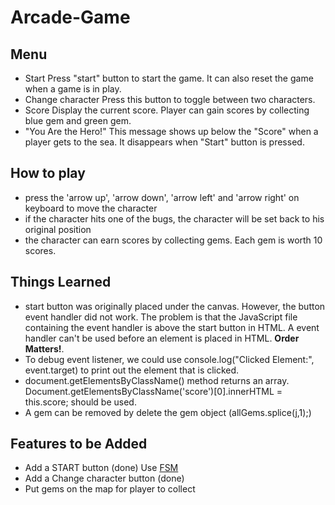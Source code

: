 Arcade-Game
===============================
## Menu
- Start
Press "start" button to start the game. It can also reset the game when a game is in play.
- Change character
Press this button to toggle between two characters.
- Score
Display the current score. Player can gain scores by collecting blue gem and green gem.
- "You Are the Hero!"
This message shows up below the "Score" when a player gets to the sea. It disappears when "Start" button is pressed.

## How to play
- press the 'arrow up', 'arrow down', 'arrow left' and 'arrow right' on keyboard to move the character
- if the character hits one of the bugs, the character will be set back to his original position
- the character can earn scores by collecting gems. Each gem is worth 10 scores. 


## Things Learned
- start button was originally placed under the canvas. However, the button event handler did not work. The problem is that the JavaScript file containing the event handler is above the start button in HTML. A event handler can't be used before an element is placed in HTML. **Order Matters!**.
- To debug event listener, we could use console.log("Clicked Element:", event.target) to print out the element that is clicked.
- document.getElementsByClassName() method returns an array. Document.getElementsByClassName('score')[0].innerHTML = this.score; should be used.
- A gem can be removed by delete the gem object (allGems.splice(j,1);)

## Features to be Added
- Add a START button (done)
Use [FSM](https://discussions.udacity.com/t/finite-state-machine-to-model-game-states/21955/4)
- Add a Change character button (done)
- Put gems on the map for player to collect
